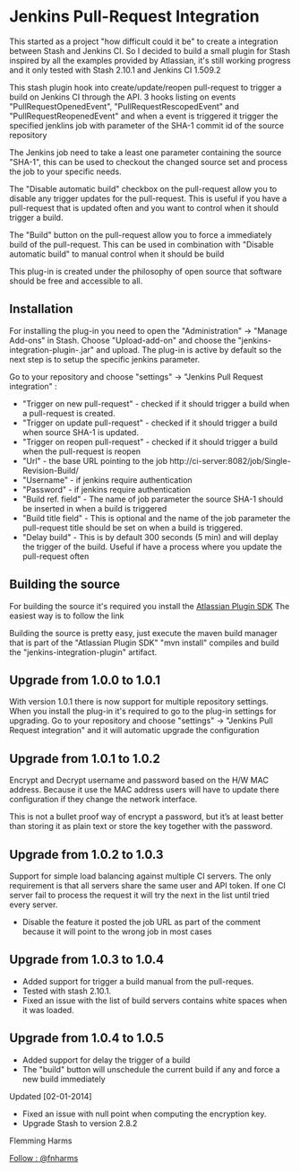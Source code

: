 # Jenkins Pull-Request Integration

This started as a project "how difficult could it be" to create a integration between Stash and Jenkins CI. 
So I decided to build a small plugin for Stash inspired by all the examples provided by Atlassian, 
it's still working progress and it only tested with Stash 2.10.1 and Jenkins CI 1.509.2

This stash plugin hook into create/update/reopen pull-request to trigger a build on Jenkins CI through the API. 
3 hooks listing on events "PullRequestOpenedEvent", "PullRequestRescopedEvent" and "PullRequestReopenedEvent" and 
when a event is triggered it trigger the specified jenklins job with parameter of the SHA-1 commit id of the source repository

The Jenkins job need to take a least one parameter containing the source "SHA-1", this can be used to checkout 
the changed source set and process the job to your specific needs.

The "Disable automatic build" checkbox on the pull-request allow you to disable any trigger updates for the pull-request. This is useful if you have a pull-request that is updated often and you want to control when it should trigger a build.

The "Build" button on the pull-request allow you to force a immediately build of the pull-request. This can be used in combination with "Disable automatic build" to manual control when it should be build

This plug-in is created under the philosophy of open source that software should be free and accessible to all.

##  Installation
For installing the plug-in you need to open the "Administration" -> "Manage Add-ons" in Stash. Choose "Upload-add-on" and choose the
"jenkins-integration-plugin-<version>.jar" and upload. The plug-in is active by default so the next step is to setup the specific jenkins parameter.
 
Go to your repository and choose "settings" -> "Jenkins Pull Request integration" :

* "Trigger on new pull-request" - checked if it should trigger a build when a pull-request is created.
* "Trigger on update pull-request" - checked if it should trigger a build when source SHA-1 is updated.
* "Trigger on reopen pull-request" - checked if it should trigger a build when the pull-request is reopen
* "Url" - the base URL pointing to the job http://ci-server:8082/job/Single-Revision-Build/
* "Username" - if jenkins require authentication
* "Password" - if jenkins require authentication
* "Build ref. field" - The name of job parameter the source SHA-1 should be inserted in when a build is triggered
* "Build title field" - This is optional and the name of the job parameter the pull-request title should be set on when a build is triggered.
* "Delay build" - This is by default 300 seconds (5 min) and will deplay the trigger of the build. Useful if have a process where you update the pull-request often
 
##  Building the source
For building the source it's required you install the [Atlassian Plugin SDK](https://developer.atlassian.com/display/DOCS/Set+up+the+Atlassian+Plugin+SDK+and+Build+a+Project) The easiest way is to follow the link
 
Building the source is pretty easy, just execute the maven build manager that is part of the "Atlassian Plugin SDK" "mvn install" compiles and build the "jenkins-integration-plugin" artifact.

##  Upgrade from 1.0.0 to 1.0.1
With version 1.0.1 there is now support for multiple repository settings. When you install the plug-in it's required to go to the plug-in settings
for upgrading. Go to your repository and choose "settings" -> "Jenkins Pull Request integration" and it will automatic upgrade the configuration

##  Upgrade from 1.0.1 to 1.0.2
Encrypt and Decrypt username and password based on the H/W MAC address. Because it use the MAC address users will have to update there
configuration if they change the network interface.

This is not a bullet proof way of encrypt a password, but it’s at least better than storing it as plain text or store the key together
with the password.

##  Upgrade from 1.0.2 to 1.0.3
Support for simple load balancing against multiple CI servers. The only requirement is that all servers share the same user and API token.
If one CI server fail to process the request it will try the next in the list until tried every server.

- Disable the feature it posted the job URL as part of the comment because it will point to the wrong job in most cases 

##  Upgrade from 1.0.3 to 1.0.4
- Added support for trigger a build manual from the pull-reques.
- Tested with stash 2.10.1.
- Fixed an issue with the list of build servers contains white spaces when it was loaded.

##  Upgrade from 1.0.4 to 1.0.5
- Added support for delay the trigger of a build
- The "build" button will unschedule the current build if any and force a new build immediately
 
Updated [02-01-2014]

* Fixed an issue with null point when computing the encryption key. 
* Upgrade Stash to version 2.8.2

Flemming Harms

[Follow : @fnharms](https://twitter.com/intent/user?screen_name=fnharms)